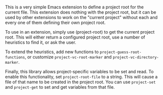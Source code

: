 This is a very simple Emacs extension to define a project root for the
current file. This extension does nothing with the project root, but
it can be used by other extensions to work on the "current project"
without each and every one of them defining their own project root.

To use in an extension, simply use (project-root) to get the current
project root. This will either return a configured project root, use a
number of heuristics to find it, or ask the user.

To extend the heuristics, add new functions to
`project-guess-root-functions`, or customize `project-vc-root-marker`
and `project-vc-directory-marker`.

Finally, this library allows project-specific variables to be set and
read. To enable this functionality, set `project-root-file` to a
string. This will cause a file of that name to be created in the
project root. You can use `project-set` and `project-get` to set and
get variables from that file.
